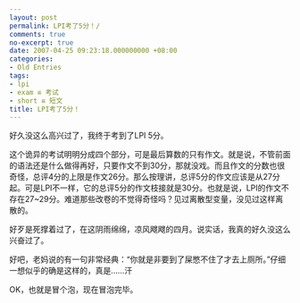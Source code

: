 ```yaml
---
layout: post
permalink: LPI考了5分！/
comments: true
no-excerpt: true
date: 2007-04-25 09:23:18.000000000 +08:00
categories:
- Old Entries
tags:
- lpi
- exam ≌ 考试
- short ≌ 短文
title: LPI考了5分！
---
```

好久没这么高兴过了，我终于考到了LPI 5分。
 
这个诡异的考试明明分成四个部分，可是最后算数的只有作文。就是说，不管前面的语法还是什么做得再好，只要作文不到30分，那就没戏。而且作文的分数也很奇怪，总评4分的上限是作文26分。那么按理讲，总评5分的作文应该是从27分起。可是LPI不一样，它的总评5分的作文枝接就是30分。也就是说，LPI的作文不存在27~29分。难道那些改卷的不觉得奇怪吗？见过离散型变量，没见过这样离散的。
 
好歹是死撑着过了，在这阴雨绵绵，凉风飕飕的四月。说实话，我真的好久没这么兴奋过了。
 
好吧，老妈说的有一句非常经典：“你就是非要到了屎憋不住了才去上厕所。”仔细一想似乎的确是这样的，真是……汗
 
OK，也就是冒个泡，现在冒泡完毕。
